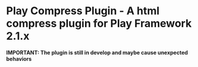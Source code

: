 # Play Compress Plugin - A html compress plugin for Play Framework 2.1.x

**IMPORTANT: The plugin is still in develop and maybe cause unexpected behaviors**